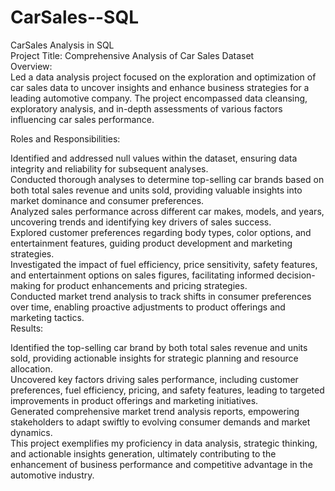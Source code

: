 # CarSales--SQL
CarSales Analysis in SQL<br>
Project Title: Comprehensive Analysis of Car Sales Dataset
<br>
Overview:<br>
Led a data analysis project focused on the exploration and optimization of car sales data to uncover insights and enhance business strategies for a leading automotive company. The project encompassed data cleansing, exploratory analysis, and in-depth assessments of various factors influencing car sales performance.<br>

Roles and Responsibilities:<br>

Identified and addressed null values within the dataset, ensuring data integrity and reliability for subsequent analyses.<br>
Conducted thorough analyses to determine top-selling car brands based on both total sales revenue and units sold, providing valuable insights into market dominance and consumer preferences.<br>
Analyzed sales performance across different car makes, models, and years, uncovering trends and identifying key drivers of sales success.<br>
Explored customer preferences regarding body types, color options, and entertainment features, guiding product development and marketing strategies.<br>
Investigated the impact of fuel efficiency, price sensitivity, safety features, and entertainment options on sales figures, facilitating informed decision-making for product enhancements and pricing strategies.<br>
Conducted market trend analysis to track shifts in consumer preferences over time, enabling proactive adjustments to product offerings and marketing tactics.<br>
Results:<br>

Identified the top-selling car brand by both total sales revenue and units sold, providing actionable insights for strategic planning and resource allocation.<br>
Uncovered key factors driving sales performance, including customer preferences, fuel efficiency, pricing, and safety features, leading to targeted improvements in product offerings and marketing initiatives.<br>
Generated comprehensive market trend analysis reports, empowering stakeholders to adapt swiftly to evolving consumer demands and market dynamics.<br>
This project exemplifies my proficiency in data analysis, strategic thinking, and actionable insights generation, ultimately contributing to the enhancement of business performance and competitive advantage in the automotive industry.
